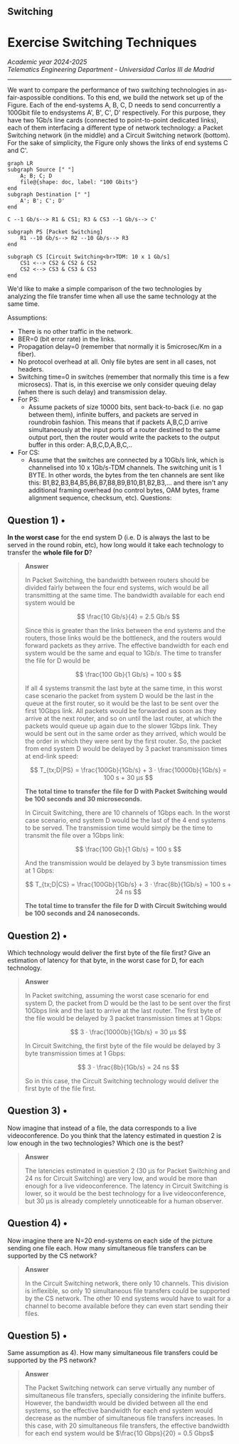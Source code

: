 ## Switching <!-- omit in toc -->

# Exercise Switching Techniques

*Academic year 2024-2025*  
*Telematics Engineering Department - Universidad Carlos III de Madrid*

---

We want to compare the performance of two switching technologies in
as-fair-aspossible conditions. To this end, we build the network set up of the
Figure. Each of the end-systems A, B, C, D needs to send concurrently a 100Gbit
file to endsystems A', B', C', D' respectively. For this purpose, they have two
1Gb/s line cards (connected to point-to-point dedicated links), each of them
interfacing a different type of network technology: a Packet Switching network
(in the middle) and a Circuit Switching network (bottom). For the sake of
simplicity, the Figure only shows the links of end systems C and C'.

```mermaid
graph LR
subgraph Source [" "]
    A; B; C; D
    file@{shape: doc, label: "100 Gbits"}
end
subgraph Destination [" "]
    A'; B'; C'; D'
end

C --1 Gb/s--> R1 & CS1; R3 & CS3 --1 Gb/s--> C'

subgraph PS [Packet Switching]
    R1 --10 Gb/s--> R2 --10 Gb/s--> R3
end

subgraph CS [Circuit Switching<br>TDM: 10 x 1 Gb/s]
    CS1 <--> CS2 & CS2 & CS2
    CS2 <--> CS3 & CS3 & CS3
end
```

We'd like to make a simple comparison of the two technologies by analyzing the
file transfer time when all use the same technology at the same time.

Assumptions:

* There is no other traffic in the network.
* BER=0 (bit error rate) in the links.
* Propagation delay=0 (remember that normally it is 5microsec/Km in a fiber).
* No protocol overhead at all. Only file bytes are sent in all cases, not
  headers.
* Switching time=0 in switches (remember that normally this time is a few
  microsecs). That is, in this exercise we only consider queuing delay (when
  there is such delay) and transmission delay.
* For PS:
    * Assume packets of size 10000 bits, sent back-to-back (i.e. no gap between
      them), infinite buffers, and packets are served in roundrobin fashion.
      This means that if packets A,B,C,D arrive simultaneously at the input
      ports of a router destined to the same output port, then the router would
      write the packets to the output buffer in this order: A,B,C,D,A,B,C,..
* For CS:
    * Assume that the switches are connected by a 10Gb/s link, which is
      channelised into 10 x 1Gb/s-TDM channels. The switching unit is 1 BYTE. In
      other words, the bytes from the ten channels are sent like this:
      B1,B2,B3,B4,B5,B6,B7,B8,B9,B10,B1,B2,B3,… and there isn't any additional
      framing overhead (no control bytes, OAM bytes, frame alignment sequence,
      checksum, etc). Questions:

## Question 1) •
**In the worst case** for the end system D (i.e. D is always the last to be
served in the round robin, etc), how long would it take each technology to
transfer the **whole file for D**?

> **Answer**
>
> In Packet Switching, the bandwidth between routers should be divided fairly
> between the four end systems, wich would be all transmitting at the same time.
> The bandwidth available for each end system would be
>
> $$
> \frac{10 Gb/s}{4} = 2.5 Gb/s
> $$
>
> Since this is greater than the links between the end systems and the routers,
> those links would be the bottleneck, and the routers would forward packets as
> they arrive. The effective bandwidth for each end system would be the same and
> equal to $1 Gb/s$. The time to transfer the file for D would be
>
> $$
> \frac{100 Gb}{1 Gb/s} = 100 s
> $$
>
> If all 4 systems transmit the last byte at the same time, in this worst case
> scenario the packet from system D would be the last in the queue at the first
> router, so it would be the last to be sent over the first 10Gbps link. All
> packets would be forwarded as soon as they arrive at the next router, and so on
> until the last router, at which the packets would queue up again due to the
> slower 1Gbps link. They would be sent out in the same order as they arrived,
> which would be the order in which they were sent by the first router. So, the
> packet from end system D would be delayed by 3 packet transmission times at
> end-link speed:
>
> $$
> T_{tx;D|PS} = \frac{100Gb}{1Gb/s} + 3 ⋅ \frac{10000b}{1Gb/s} = 100 s + 30 μs
> $$
>
> **The total time to transfer the file for D with Packet Switching would be 100
> seconds and 30 microseconds.**  
>
> In Circuit Switching, there are 10 channels of 1Gbps each. In the worst case
> scenario, end system D would be the last of the 4 end systems to be served. The
> transmission time would simply be the time to transmit the file over a 1Gbps
> link:
>
> $$
> \frac{100 Gb}{1 Gb/s} = 100 s
> $$
>
> And the transmission would be delayed by 3 byte transmission times at 1 Gbps:
>
> $$
> T_{tx;D|CS} = \frac{100Gb}{1Gb/s} + 3 ⋅ \frac{8b}{1Gb/s} = 100 s + 24 ns
> $$
>
> **The total time to transfer the file for D with Circuit Switching would be
> 100 seconds and 24 nanoseconds.**

## Question 2) •
Which technology would deliver the first byte of the file first? Give an
estimation of latency for that byte, in the worst case for D, for each
technology.

> **Answer**
>
> In Packet switching, assuming the worst case scenario for end system D, the
> packet from D would be the last to be sent over the first 10Gbps link and the
> last to arrive at the last router. The first byte of the file would be delayed
> by 3 packet transmission times at 1 Gbps:
>
> $$
> 3 ⋅ \frac{10000b}{1Gb/s} = 30 μs
> $$
>
> In Circuit Switching, the first byte of the file would be delayed by 3 byte
> transmission times at 1 Gbps:
>
> $$
> 3 ⋅ \frac{8b}{1Gb/s} = 24 ns
> $$
>
> So in this case, the Circuit Switching technology would deliver the first byte
> of the file first.

## Question 3) •
Now imagine that instead of a file, the data corresponds to a live
videoconference. Do you think that the latency estimated in question 2 is low
enough in the two technologies? Which one is the best?

> **Answer**
>
> The latencies estimated in question 2 (30 μs for Packet Switching and 24 ns for
> Circuit Switching) are very low, and would be more than enough for a live
> videoconference. The latency in Circuit Switching is lower, so it would be the
> best technology for a live videoconference, but 30 μs is already completely
> unnoticeable for a human observer.

## Question 4) •
Now imagine there are N=20 end-systems on each side of the picture sending one
file each. How many simultaneous file transfers can be supported by the CS
network?

> **Answer**
>
> In the Circuit Switching network, there only 10 channels. This division is
> inflexible, so only 10 simultaneous file transfers could be supported by the
> CS network. The other 10 end systems would have to wait for a channel to
> become available before they can even start sending their files.

## Question 5) •
Same assumption as 4). How many simultaneous file transfers could be supported
by the PS network?

> **Answer**
>
> The Packet Switching network can serve virtually any number of simultaneous
> file transfers, specially considering the infinite buffers. However, the
> bandwidth would be divided between all the end systems, so the effective
> bandwidth for each end system would decrease as the number of simultaneous
> file transfers increases. In this case, with 20 simultaneous file transfers,
> the effective bandwidth for each end system would be $\frac{10 Gbps}{20} = 0.5
> Gbps$
